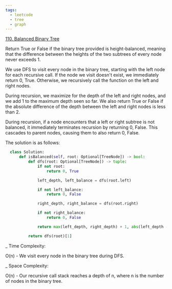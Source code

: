 ```yaml
---
tags:
  - leetcode
  - tree
  - graph
---
```


<a href="https://leetcode.com/problems/balanced-binary-tree/">110. Balanced
Binary Tree</a>

Return True or False if the binary tree provided is height-balanced, meaning
that the difference between the heights of the two subtrees of every node never
exceeds 1.

We use DFS to visit every node in the binary tree, starting with the left node
for each recursive call. If the node we visit doesn't exist, we immediately
return 0, True. Otherwise, we recursively call the function on the left and
right nodes.

During recursion, we maximize for the depth of the left and right nodes, and we
add 1 to the maximum depth seen so far. We also return True or False if the
absolute difference of the depth between the left and right nodes is less
than 2.

During recursion, if a node encounters that a left or right subtree is not
balanced, it immediately terminates recursion by returning 0, False. This
cascades to parent nodes, causing them to also return 0, False.

The solution is as follows:

```python
  class Solution:
      def isBalanced(self, root: Optional[TreeNode]) -> bool:
          def dfs(root: Optional[TreeNode]) -> tuple:
              if not root:
                  return 0, True

              left_depth, left_balance = dfs(root.left)

              if not left_balance:
                  return 0, False

              right_depth, right_balance = dfs(root.right)

              if not right_balance:
                  return 0, False

              return max(left_depth, right_depth) + 1, abs(left_depth - right_depth) < 2

          return dfs(root)[1]
```

\_ Time Complexity:

O(n) - We visit every node in the binary tree during DFS.

\_ Space Complexity:

O(n) - Our recursive call stack reaches a depth of n, where n is the number of
nodes in the binary tree.
